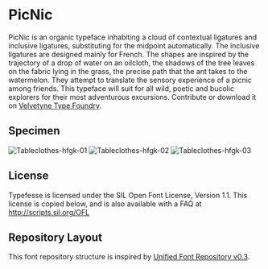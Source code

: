 # PicNic

PicNic is an organic typeface inhabiting a cloud of contextual ligatures and inclusive ligatures, substituting for the midpoint automatically. The inclusive ligatures are designed mainly for French. 
The shapes are inspired by the trajectory of a drop of water on an oilcloth, the shadows of the tree leaves on the fabric lying in the grass, the precise path that the ant takes to the watermelon. They attempt to translate the sensory experience of a picnic among friends.
This typeface will suit for all wild, poetic and bucolic explorers for their most adventurous excursions. 
Contribute or download it on [Velvetyne Type Foundry](http://velvetyne.fr/fonts/picnic/).

## Specimen

![Tableclothes-hfgk-01](documentation/tableclothes-hfgk/tableclothes-hfgk-01.jpg)
![Tableclothes-hfgk-02](documentation/tableclothes-hfgk/tableclothes-hfgk-02.jpg)
![Tableclothes-hfgk-03](documentation/tableclothes-hfgk/tableclothes-hfgk-03.jpg)


## License

Typefesse is licensed under the SIL Open Font License, Version 1.1.
This license is copied below, and is also available with a FAQ at
http://scripts.sil.org/OFL

## Repository Layout

This font repository structure is inspired by [Unified Font Repository v0.3](https://github.com/unified-font-repository/Unified-Font-Repository).
